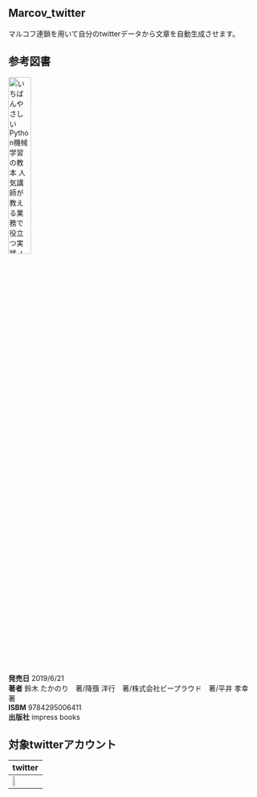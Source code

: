 ## Marcov_twitter
マルコフ連鎖を用いて自分のtwitterデータから文章を自動生成させます。

## 参考図書
<a href="https://book.impress.co.jp/books/1118101072"><img src="https://user-images.githubusercontent.com/58177127/96207558-76f9c400-0fa6-11eb-837b-da5278944409.png" alt="いちばんやさしいPython機械学習の教本 人気講師が教える業務で役立つ実践ノウハウ" width="30%"></a>

__発売日__ 2019/6/21  
__著者__ 鈴木 たかのり　著/降籏 洋行　著/株式会社ビープラウド　著/平井 孝幸　著  
__ISBM__ 9784295006411  
__出版社__ impress books  

## 対象twitterアカウント
|  twitter  |
| :---- | 
|<a href = "https://twitter.com/Hinata72279726"><img src="https://user-images.githubusercontent.com/58177127/95284749-eaf6e680-0899-11eb-897e-23b269114d35.jpg" width="30%"></a>| 